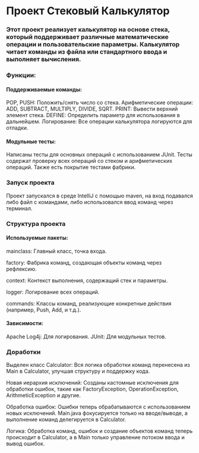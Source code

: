 # Проект Стековый Калькулятор

### Этот проект реализует калькулятор на основе стека, который поддерживает различные математические операции и пользовательские параметры. Калькулятор читает команды из файла или стандартного ввода и выполняет вычисления.


### Функции:

#### Поддерживаемые команды:

POP, PUSH: Положить/снять число со стека.
Арифметические операции: ADD, SUBTRACT, MULTIPLY, DIVIDE, SQRT.
PRINT: Вывести верхний элемент стека.
DEFINE: Определить параметр для использования в дальнейшем.
Логирование: Все операции калькулятора логируются для отладки.

#### Модульные тесты: 
Написаны тесты для основных операций с использованием JUnit.
Тесты содержат проверку всех операций со стеком и арифметических операций.
Также есть покрытие тестами фабрики.

### Запуск проекта
Проект запускался в среде IntelliJ с помощью maven, на вход подавался либо файл с командами, либо использовался ввод команд через терминал.

### Структура проекта

#### Используемые пакеты:

mainclass: Главный класс, точка входа.

factory: Фабрика команд, создающая объекты команд через рефлексию.

context: Контекст выполнения, содержащий стек и параметры.

logger: Логирование всех операций.

commands: Классы команд, реализующие конкретные действия (например, Push, Add, и т.д.).

#### Зависимости:
Apache Log4j: Для логирования.
JUnit: Для модульных тестов.

### Доработки
Выделен класс Calculator: Вся логика обработки команд перенесена из Main в Calculator, улучшая структуру и поддержку кода.

Новая иерархия исключений: Созданы кастомные исключения для обработки ошибок, такие как FactoryException, OperationException, ArithmeticException и другие.

Обработка ошибок: Ошибки теперь обрабатываются с использованием новых исключений. Main.java фокусируется только на вводе/выводе, а выполнение команд делегируется в Calculator.

Логика: Обработка команд, ошибок и создание объектов команд теперь происходит в Calculator, а в Main только управление потоком ввода и вывод ошибок.
